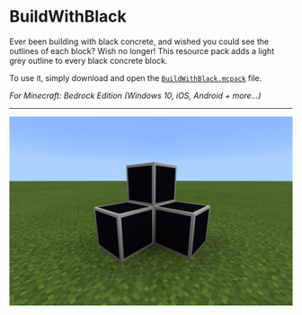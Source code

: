 # BuildWithBlack

Ever been building with black concrete, and wished you could see the outlines of each block? Wish no longer! This resource pack adds a light grey outline to every black concrete block.

To use it, simply download and open the [`BuildWithBlack.mcpack`](https://raw.githubusercontent.com/TheDragonRing/buildwithblack/master/BuildWithBlack.mcpack) file.

_For Minecraft: Bedrock Edition (Windows 10, iOS, Android + more...)_

---

![](black-concrete.jpg)
